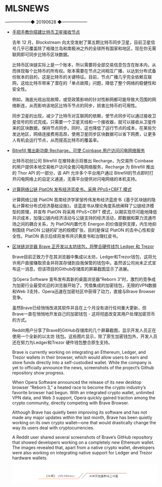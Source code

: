 # ​MLSNEWS
——————◆
20190628
◆——————
* [手把手教你搭建比特币卫星接收节点](https://medium.com/@notgrubles/build-your-own-wireless-bitcoin-service-provider-complete-with-blockstream-satellite-backhaul-165469036658?source=---------2------------------)

  去年 12 月，Blockstream 向太空发射了第五颗比特币同步卫星，目前卫星信号几乎已覆盖除了格陵兰岛和南极洲之外的全球所有国家和地区，现在你无需联网即可同步比特币区块数据。

  比特币区块链实际上是一个账本，所以需要将全部交易信息包含在账本内，从而体现每个比特币的所有权。账本需要在节点之间相互广播，以达到分布式备份账本的目的，这是比特币的关键特征。目前，节点广播几乎完全依赖互联网，这给比特币带来了潜在的「单点故障」问题，降低了整个网络的稳健性和安全性。

  例如，海底光缆出现故障，或受政策影响的针对性断网都可能导致大范围的网络断连，从而影响该地区比特币节点的同步，损害比特币的可用性。

  同步卫星的出现，减少了比特币对互联网的依赖，使节点同步可以通过接收卫星信号的形式完成。只需要一个卫星天线和一个接收器，就可以接收从卫星传来的区块数据，保持节点同步。同时，这也降低了运行节点的成本，在某些欠发达地区，网络连接费用高昂，使用卫星同步区块数据可以省下网费，让更多人有机会运行节点，从而提高比特币的覆盖率。
* [Bitrefill 推出新功能 Recharge，可使 Coinbase 用户访问闪电网络服务](https://bitcoinmagazine.com/articles/bitrefill-brings-lightning-to-coinbase-with-thorapi-kit-for-exchanges)

  比特币初创公司 Bitrefill 在推特表示将推出 Recharge，为交易所 Coinbase 的用户提供本地交易帐户访问全套闪电网络服务，Recharge 为 Bitrefill 推出的 Thor API 的一部分，该 API 允许多个平台用户通过 Bitrefill的节点即时打开闪电网络上的自定义通道，无需平台提供对闪电网络的本机支持。
* [计算网络公链 PlatON 发布经济蓝皮书，采用 PPoS+CBFT 模式](https://platon.network/static/pdf/en/PlatON%20Blue%20Paper%20on%20Economics_EN.pdf)

  计算网络公链 PlatON 首席经济学家邹传伟发布经济蓝皮书《基于区块链的隐私计算和分布式经济基础设施》。该蓝皮书从理论角度系统阐释了公链经济模型的原理，并宣布 PlatON 将采用 PPoS+CBFT 模式，以期实现尽可能地降低共识成本，加强公链内经济活动与公链支持的经济活动，即数据和算力流通市场之间的耦合关系，为 PlatON内置代币 Energon 的价值提供支撑，内生地抑制围绕 PlatON 公链的矿池的规模扩张，目的是保证 PlatON 的去中心性和安全性。PlatON 表示后续将发布共识黄皮书和治理红皮书。
* [区块链浏览器 Brave 正开发以太坊钱包，将整合硬件钱包 Ledger 和 Trezor](https://cryptoslate.com/brave-browser-working-to-integrate-ethereum-ledger-and-trezor-wallets/)

  Brave目前正致力于在其浏览器中集成以太坊，Ledger和Trezor钱包，这将允许用户直接赚取资金并将其存储到自我保管的钱包中。虽然该公司尚未正式宣布这一消息，但该项目的Github存储库的屏幕截图显示了进展。

  当Opera Software 宣布发布其新的桌面浏览器“Reborn 3”时，激烈的竞争成为加密行业最受欢迎的浏览器开始了。凭借集成的加密钱包，无限的VPN数据和Web 3支持，Opera迅速在加密社区中获得了动力，直接与Brave Browser竞争。

  虽然Brave已经悄悄改进其软件并且在上个月没有进行任何重大更新，但Brave一直在悄悄地开发自己的加密钱包 - 这将彻底改变其用户处理加密货币的方式。

  Reddit用户分享了Brave的GitHub存储库的几个屏幕截图，显示开发人员正在使用一个全新的以太坊 钱包。这些图片显示，除了原生加密钱包外，开发人员还在努力为Ledger和Trezor 硬件钱包整合原生支持。

  Brave is currently working on integrating an Ethereum, Ledger, and Trezor wallets in their browser, which would allow users to earn and store funds directly into a self-custodied wallet. While the company is yet to officially announce the news, screenshots of the project’s Github repository show progress.

  When Opera Software announced the release of its new desktop browser “Reborn 3,” a heated race to become the crypto industry’s favorite browser had begun. With an integrated crypto wallet, unlimited VPN data, and Web 3 support, Opera quickly gained traction among the crypto community, directly competing with Brave Browser.

  Although Brave has quietly been improving its software and has not made any major updates within the last month, Brave has been quietly working on its own crypto wallet—one that would drastically change the way its users deal with cryptocurrencies.

  A Reddit user shared several screenshots of Brave’s GitHub repository that showed developers working on a completely new Ethereum wallet. The images revealed that, apart from a native crypto wallet, developers were also working on integrating native support for Ledger and Trezor hardware wallets.
  
  ![](/image/footlogo.png)